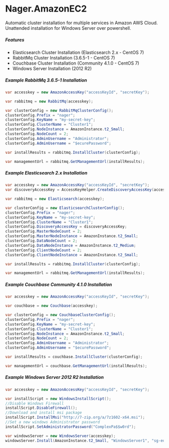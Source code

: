 Nager.AmazonEC2
==========
Automatic cluster installation for multiple services in Amazon AWS Cloud. Unattended installation for Windows Server over powershell.

##### Features
* Elasticsearch Cluster Installation (Elasticsearch 2.x - CentOS 7)
* RabbitMq Cluster Installation (3.6.5-1 - CentOS 7)
* Couchbase Cluster Installation (Community 4.1.0 - CentOS 7)
* Windows Server Installation (2012 R2)

##### Example RabbitMq 3.6.5-1 Installation
```cs
var accesskey = new AmazonAccessKey("accessKeyId", "secretKey");

var rabbitmq = new RabbitMq(accesskey);

var clusterConfig = new RabbitMqClusterConfig();
clusterConfig.Prefix = "nager";
clusterConfig.KeyName = "my-secret-key";
clusterConfig.ClusterName = "Cluster1";
clusterConfig.NodeInstance = AmazonInstance.t2_Small;
clusterConfig.NodeCount = 2;
clusterConfig.AdminUsername = "Administrator";
clusterConfig.AdminUsername = "$ecurePassword";

var installResults = rabbitmq.InstallCluster(clusterConfig);

var managementUrl = rabbitmq.GetManagementUrl(installResults);
```

##### Example Elasticsearch 2.x Installation
```cs
var accesskey = new AmazonAccessKey("accessKeyId", "secretKey");
var discoveryAccessKey = AccessKeyHelper.CreateDiscoveryAccessKey(accesskey);

var rabbitmq = new Elasticsearch(accesskey);

var clusterConfig = new ElasticsearchClusterConfig();
clusterConfig.Prefix = "nager";
clusterConfig.KeyName = "my-secret-key";
clusterConfig.ClusterName = "Cluster1";
clusterConfig.DiscoveryAccessKey = discoveryAccessKey;
clusterConfig.MasterNodeCount = 2;
clusterConfig.MasterNodeInstance = AmazonInstance.t2_Small;
clusterConfig.DataNodeCount = 2;
clusterConfig.DataNodeInstance = AmazonInstance.t2_Medium;
clusterConfig.ClientNodeCount = 2;
clusterConfig.ClientNodeInstance = AmazonInstance.t2_Small;            

var installResults = rabbitmq.InstallCluster(clusterConfig);

var managementUrl = rabbitmq.GetManagementUrl(installResults);
```

##### Example Couchbase Community 4.1.0 Installation
```cs
var accesskey = new AmazonAccessKey("accessKeyId", "secretKey");

var couchbase = new Couchbase(accesskey);

var clusterConfig = new CouchbaseClusterConfig();
clusterConfig.Prefix = "nager";
clusterConfig.KeyName = "my-secret-key";
clusterConfig.ClusterName = "Cluster1";
clusterConfig.NodeInstance = AmazonInstance.t2_Small;
clusterConfig.NodeCount = 2;
clusterConfig.AdminUsername = "Administrator";
clusterConfig.AdminUsername = "$ecurePassword";

var installResults = couchbase.InstallCluster(clusterConfig);

var managementUrl = couchbase.GetManagementUrl(installResults);
```

##### Example Windows Server 2012 R2 Installation
```cs
var accesskey = new AmazonAccessKey("accessKeyId", "secretKey");

var installScript = new WindowsInstallScript();
//Disable Windows Firewall
installScript.DisableFirewall();
//Download and install msi package
installScript.InstallMsi("http://7-zip.org/a/7z1602-x64.msi");
//Set a new windows Administrator password
installScript.SetAdministratorPassword("ComplexPa$$w0rd");

var windowsServer = new WindowsServer(accesskey);
windowsServer.Install(AmazonInstance.t2_Small, "WindowsServer1", "sg-edcd9784", "my-secret-key", installScript);
```
